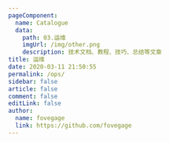 ```yaml
---
pageComponent:
  name: Catalogue
  data:
    path: 03.运维
    imgUrl: /img/other.png
    description: 技术文档、教程、技巧、总结等文章
title: 运维
date: 2020-03-11 21:50:55
permalink: /ops/
sidebar: false
article: false
comment: false
editLink: false
author:
  name: fovegage
  link: https://github.com/fovegage
---
```


